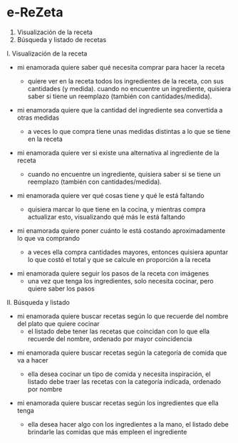 e-ReZeta
==

1. Visualización de la receta
2. Búsqueda y listado de recetas 

I. Visualización de la receta

+ mi enamorada quiere saber qué necesita comprar para hacer la receta
  - quiere ver en la receta todos los ingredientes de la receta, con sus cantidades (y medida). cuando no encuentre un ingrediente, quisiera saber si tiene un reemplazo (también con cantidades/medida).
  
+ mi enamorada quiere que la cantidad del ingrediente sea convertida a otras medidas
  - a veces lo que compra tiene unas medidas distintas a lo que se tiene en la receta

* mi enamorada quiere ver si existe una alternativa al ingrediente de la receta
  - cuando no encuentre un ingrediente, quisiera saber si se tiene un reemplazo (también con cantidades/medida).
  
* mi enamorada quiere ver qué cosas tiene y qué le está faltando
  - quisiera marcar lo que tiene en la cocina, y mientras compra actualizar esto, visualizando qué más le está faltando
  
* mi enamorada quiere poner cuánto le está costando aproximadamente lo que va comprando
  - a veces ella compra cantidades mayores, entonces quisiera apuntar lo que costó el total y que se calcule en proporción a la receta 

+ mi enamorada quiere seguir los pasos de la receta con imágenes
  - una vez	 que tenga los ingredientes, solo necesita cocinar, pero quiere saber los pasos
 
II. Búsqueda y listado
 
* mi enamorada quiere buscar recetas según lo que recuerde del nombre del plato que quiere cocinar
  - el listado debe tener las recetas que coincidan con lo que ella recuerde del nombre, ordenado por mayor coincidencia
  
+ mi enamorada quiere buscar recetas según la categoría de comida que va a hacer
  - ella desea cocinar un tipo de comida y necesita inspiración, el listado debe traer las recetas con la categoría indicada, ordenado por nombre

+ mi enamorada quiere buscar recetas según los ingredientes que ella tenga 
  - ella desea hacer algo con los ingredientes a la mano, el listado debe brindarle las comidas que más empleen el ingrediente
  
